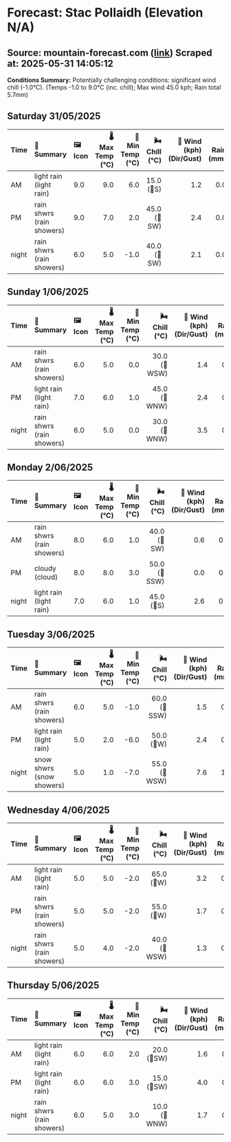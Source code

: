 # Forecast: Stac Pollaidh (Elevation N/A)
**Source:** mountain-forecast.com ([link](https://www.mountain-forecast.com/peaks/Stac-Pollaidh/forecasts/613))
**Scraped at:** 2025-05-31 14:05:12
---

**Conditions Summary:** Potentially challenging conditions: significant wind chill (-1.0°C). (Temps -1.0 to 9.0°C (inc. chill); Max wind 45.0 kph; Rain total 5.7mm)

## Saturday 31/05/2025
| **Time** | **📝 Summary** | **🖼️ Icon** | **🌡️ Max Temp (°C)** | **🥶 Min Temp (°C)** | **🌬️ Chill (°C)** | **💨 Wind (kph) (Dir/Gust)** | **💧 Rain (mm)** | **❄️ Snow (cm)** | **☁️ Cloud Base (m)** | **🧊 Freezing Lvl (m)** |
|:------- |:------- |:----- |--------------: |-------------: |-----------: |---------------------: |---------: |----------: |---------------: |----------------: |
| AM      | light rain<br><span class="icon-desc">(light rain)</span> | 9.0 | 9.0 | 6.0 | 15.0<br>(🧭S) | 1.2 | 0.0 | 300 | 2100 |
| PM      | rain shwrs<br><span class="icon-desc">(rain showers)</span> | 9.0 | 7.0 | 2.0 | 45.0<br>(🧭SW) | 2.4 | 0.0 | 250 | 1900 |
| night   | rain shwrs<br><span class="icon-desc">(rain showers)</span> | 6.0 | 5.0 | -1.0 | 40.0<br>(🧭SW) | 2.1 | 0.0 | 1600 | 1350 |

## Sunday 1/06/2025
| **Time** | **📝 Summary** | **🖼️ Icon** | **🌡️ Max Temp (°C)** | **🥶 Min Temp (°C)** | **🌬️ Chill (°C)** | **💨 Wind (kph) (Dir/Gust)** | **💧 Rain (mm)** | **❄️ Snow (cm)** | **☁️ Cloud Base (m)** | **🧊 Freezing Lvl (m)** |
|:------- |:------- |:----- |--------------: |-------------: |-----------: |---------------------: |---------: |----------: |---------------: |----------------: |
| AM      | rain shwrs<br><span class="icon-desc">(rain showers)</span> | 6.0 | 5.0 | 0.0 | 30.0<br>(🧭WSW) | 1.4 | 0.0 | 200 | 1300 |
| PM      | light rain<br><span class="icon-desc">(light rain)</span> | 7.0 | 6.0 | 1.0 | 45.0<br>(🧭WNW) | 2.4 | 0.0 | 550 | 1700 |
| night   | rain shwrs<br><span class="icon-desc">(rain showers)</span> | 6.0 | 5.0 | 0.0 | 30.0<br>(🧭WNW) | 3.5 | 0.0 | 300 | 1300 |

## Monday 2/06/2025
| **Time** | **📝 Summary** | **🖼️ Icon** | **🌡️ Max Temp (°C)** | **🥶 Min Temp (°C)** | **🌬️ Chill (°C)** | **💨 Wind (kph) (Dir/Gust)** | **💧 Rain (mm)** | **❄️ Snow (cm)** | **☁️ Cloud Base (m)** | **🧊 Freezing Lvl (m)** |
|:------- |:------- |:----- |--------------: |-------------: |-----------: |---------------------: |---------: |----------: |---------------: |----------------: |
| AM      | rain shwrs<br><span class="icon-desc">(rain showers)</span> | 8.0 | 6.0 | 1.0 | 40.0<br>(🧭SW) | 0.6 | 0.0 | 1450 | 1400 |
| PM      | cloudy<br><span class="icon-desc">(cloud)</span> | 8.0 | 8.0 | 3.0 | 50.0<br>(🧭SSW) | 0.0 | 0.0 | 850 | 1650 |
| night   | light rain<br><span class="icon-desc">(light rain)</span> | 7.0 | 6.0 | 1.0 | 45.0<br>(🧭S) | 2.6 | 0.0 | 350 | 1700 |

## Tuesday 3/06/2025
| **Time** | **📝 Summary** | **🖼️ Icon** | **🌡️ Max Temp (°C)** | **🥶 Min Temp (°C)** | **🌬️ Chill (°C)** | **💨 Wind (kph) (Dir/Gust)** | **💧 Rain (mm)** | **❄️ Snow (cm)** | **☁️ Cloud Base (m)** | **🧊 Freezing Lvl (m)** |
|:------- |:------- |:----- |--------------: |-------------: |-----------: |---------------------: |---------: |----------: |---------------: |----------------: |
| AM      | rain shwrs<br><span class="icon-desc">(rain showers)</span> | 6.0 | 5.0 | -1.0 | 60.0<br>(🧭SSW) | 1.5 | 0.0 | 200 | 1300 |
| PM      | light rain<br><span class="icon-desc">(light rain)</span> | 5.0 | 2.0 | -6.0 | 50.0<br>(🧭W) | 2.4 | 0.0 | 300 | 1200 |
| night   | snow shwrs<br><span class="icon-desc">(snow showers)</span> | 5.0 | 1.0 | -7.0 | 55.0<br>(🧭WSW) | 7.6 | 1.0 | 250 | 700 |

## Wednesday 4/06/2025
| **Time** | **📝 Summary** | **🖼️ Icon** | **🌡️ Max Temp (°C)** | **🥶 Min Temp (°C)** | **🌬️ Chill (°C)** | **💨 Wind (kph) (Dir/Gust)** | **💧 Rain (mm)** | **❄️ Snow (cm)** | **☁️ Cloud Base (m)** | **🧊 Freezing Lvl (m)** |
|:------- |:------- |:----- |--------------: |-------------: |-----------: |---------------------: |---------: |----------: |---------------: |----------------: |
| AM      | light rain<br><span class="icon-desc">(light rain)</span> | 5.0 | 5.0 | -2.0 | 65.0<br>(🧭W) | 3.2 | 0.0 | 100 | 1300 |
| PM      | rain shwrs<br><span class="icon-desc">(rain showers)</span> | 5.0 | 5.0 | -2.0 | 55.0<br>(🧭W) | 1.7 | 0.0 | 100 | 1200 |
| night   | rain shwrs<br><span class="icon-desc">(rain showers)</span> | 5.0 | 4.0 | -2.0 | 40.0<br>(🧭WSW) | 1.3 | 0.0 | 750 | 1150 |

## Thursday 5/06/2025
| **Time** | **📝 Summary** | **🖼️ Icon** | **🌡️ Max Temp (°C)** | **🥶 Min Temp (°C)** | **🌬️ Chill (°C)** | **💨 Wind (kph) (Dir/Gust)** | **💧 Rain (mm)** | **❄️ Snow (cm)** | **☁️ Cloud Base (m)** | **🧊 Freezing Lvl (m)** |
|:------- |:------- |:----- |--------------: |-------------: |-----------: |---------------------: |---------: |----------: |---------------: |----------------: |
| AM      | light rain<br><span class="icon-desc">(light rain)</span> | 6.0 | 6.0 | 2.0 | 20.0<br>(🧭SW) | 1.6 | 0.0 | 250 | 1400 |
| PM      | light rain<br><span class="icon-desc">(light rain)</span> | 6.0 | 6.0 | 3.0 | 15.0<br>(🧭SW) | 4.0 | 0.0 | 50 | 1550 |
| night   | rain shwrs<br><span class="icon-desc">(rain showers)</span> | 6.0 | 5.0 | 3.0 | 10.0<br>(🧭WNW) | 1.7 | 0.0 | 100 | 1400 |